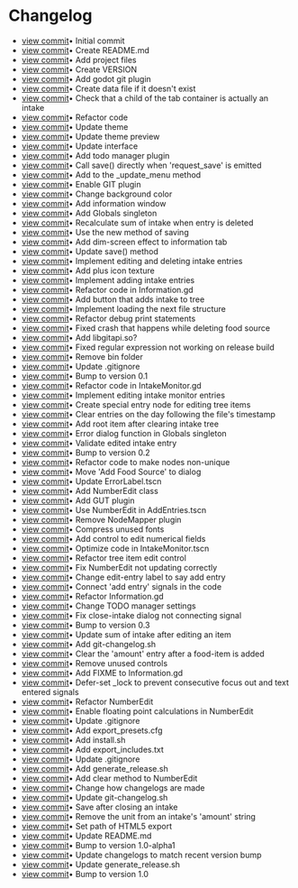 # Changelog

* [view commit](https://github.com/JohnDevlopment/intake-monitor/commit/7d095bb9a04c09f7628f7b888e2ce627aa53f1a3)&bull; Initial commit
* [view commit](https://github.com/JohnDevlopment/intake-monitor/commit/18891aed63718e37a6ee3a586fb96609b240994d)&bull; Create README.md 
* [view commit](https://github.com/JohnDevlopment/intake-monitor/commit/4537059d8182b2e39eade059338c632f3ca0f74c)&bull; Add project files 
* [view commit](https://github.com/JohnDevlopment/intake-monitor/commit/c3f329f55aea8b9d396e981353c44125f34b27a5)&bull; Create VERSION 
* [view commit](https://github.com/JohnDevlopment/intake-monitor/commit/53fee9ae6a8c7340453bbd7597f807c66ea47784)&bull; Add godot git plugin 
* [view commit](https://github.com/JohnDevlopment/intake-monitor/commit/9557e77daea2d8dc3d730420e76fc78115014162)&bull; Create data file if it doesn't exist 
* [view commit](https://github.com/JohnDevlopment/intake-monitor/commit/dd4f0caca203fd7b190de529511d36eceeee0c14)&bull; Check that a child of the tab container is actually an intake 
* [view commit](https://github.com/JohnDevlopment/intake-monitor/commit/798246d353e75df426881196eb9da3366708a694)&bull; Refactor code 
* [view commit](https://github.com/JohnDevlopment/intake-monitor/commit/0d4a6efb0ece877631abbeb0a22e97832a666d9f)&bull; Update theme 
* [view commit](https://github.com/JohnDevlopment/intake-monitor/commit/acdfeba63069c1d07fe24e13fda78527db907e98)&bull; Update theme preview 
* [view commit](https://github.com/JohnDevlopment/intake-monitor/commit/ac0f193dcb4c24a36d8f82ea8516268c529ba5c8)&bull; Update interface 
* [view commit](https://github.com/JohnDevlopment/intake-monitor/commit/b217efd70d01e20e63c7526d5e5ec9adfa585194)&bull; Add todo manager plugin 
* [view commit](https://github.com/JohnDevlopment/intake-monitor/commit/a867ac50ce52d5596b33c857bbcf273466e5466b)&bull; Call save() directly when 'request_save' is emitted 
* [view commit](https://github.com/JohnDevlopment/intake-monitor/commit/92e0521644db637d55a35acd4073d278401583bc)&bull; Add to the _update_menu method 
* [view commit](https://github.com/JohnDevlopment/intake-monitor/commit/85a421f8a05fee1cf89156e99b50b1a2712b4feb)&bull; Enable GIT plugin 
* [view commit](https://github.com/JohnDevlopment/intake-monitor/commit/c64a5a574ea067f54c101e0da573b936c6d737d8)&bull; Change background color 
* [view commit](https://github.com/JohnDevlopment/intake-monitor/commit/0c02221d66018ed1b5c6bedcb751cbbe1d3ba8dc)&bull; Add information window 
* [view commit](https://github.com/JohnDevlopment/intake-monitor/commit/0d688dd51c7b2bee3c3235d611343c2a2eb4a741)&bull; Add Globals singleton 
* [view commit](https://github.com/JohnDevlopment/intake-monitor/commit/fb2103e1210b9401c8623cf39f21117b54064d73)&bull; Recalculate sum of intake when entry is deleted 
* [view commit](https://github.com/JohnDevlopment/intake-monitor/commit/17c146630041b96ae33322ef422882c9d4c17297)&bull; Use the new method of saving 
* [view commit](https://github.com/JohnDevlopment/intake-monitor/commit/e8d23e869149ed57f1bacc70b0730a2010d7d2ea)&bull; Add dim-screen effect to information tab 
* [view commit](https://github.com/JohnDevlopment/intake-monitor/commit/4accc99cd777d5b7c692434a01d5eaabc1280f65)&bull; Update save() method 
* [view commit](https://github.com/JohnDevlopment/intake-monitor/commit/3f6b955175d50b90df4bd3cb92fcbcacdb8b6925)&bull; Implement editing and deleting intake entries 
* [view commit](https://github.com/JohnDevlopment/intake-monitor/commit/14797e1555aef1f32a24a6b1d7878087064180b2)&bull; Add plus icon texture 
* [view commit](https://github.com/JohnDevlopment/intake-monitor/commit/b44d22f026ede9d2b85cf61e97f0463dd852ed9e)&bull; Implement adding intake entries 
* [view commit](https://github.com/JohnDevlopment/intake-monitor/commit/f8e8eb826d1055c3c4d9a4b76a113be8ce18919e)&bull; Refactor code in Information.gd 
* [view commit](https://github.com/JohnDevlopment/intake-monitor/commit/6b1d3e70808884bdabf30e50cc138965ce77d0a7)&bull; Add button that adds intake to tree 
* [view commit](https://github.com/JohnDevlopment/intake-monitor/commit/153140bfa0a62838ac8feef9d28c3dbc2bb085e3)&bull; Implement loading the next file structure 
* [view commit](https://github.com/JohnDevlopment/intake-monitor/commit/02c2f4db3f3a38a87c1280a6c74a213d61e4e6ef)&bull; Refactor debug print statements 
* [view commit](https://github.com/JohnDevlopment/intake-monitor/commit/1d792a4ab2ebb641e3177bf18f2c82ef888624dc)&bull; Fixed crash that happens while deleting food source 
* [view commit](https://github.com/JohnDevlopment/intake-monitor/commit/2dd20860b265e9d6eaf8e39938eefbf63096f3ff)&bull; Add libgitapi.so? 
* [view commit](https://github.com/JohnDevlopment/intake-monitor/commit/27866c2cbc7d90b339ac1f1e768c69678febc85f)&bull; Fixed regular expression not working on release build 
* [view commit](https://github.com/JohnDevlopment/intake-monitor/commit/8414b34547ad621be88b8db2962d93bf5f1fb48c)&bull; Remove bin folder 
* [view commit](https://github.com/JohnDevlopment/intake-monitor/commit/854bd6ec9057df131c6492044e48a7f45f1e437c)&bull; Update .gitignore 
* [view commit](https://github.com/JohnDevlopment/intake-monitor/commit/fbda6126437f20a7954ffc2581bad7d250e77d29)&bull; Bump to version 0.1 
* [view commit](https://github.com/JohnDevlopment/intake-monitor/commit/ad65d4fd31fd2d1f8791180f357b4e3ef7f35c6d)&bull; Refactor code in IntakeMonitor.gd 
* [view commit](https://github.com/JohnDevlopment/intake-monitor/commit/aae2a51eef1f3c5cd0b37d9c4fb84e0caa684056)&bull; Implement editing intake monitor entries 
* [view commit](https://github.com/JohnDevlopment/intake-monitor/commit/3df4ea422e864f21f382889ebbbb076fbeef54f7)&bull; Create special entry node for editing tree items 
* [view commit](https://github.com/JohnDevlopment/intake-monitor/commit/0119f880b65d33700de8625946a0a2450ef1aaa9)&bull; Clear entries on the day following the file's timestamp 
* [view commit](https://github.com/JohnDevlopment/intake-monitor/commit/13880fc86651efb01c72713caf67750a8f00edaa)&bull; Add root item after clearing intake tree 
* [view commit](https://github.com/JohnDevlopment/intake-monitor/commit/54ccde29c3a46ddf3796fce18e419376770a00cb)&bull; Error dialog function in Globals singleton 
* [view commit](https://github.com/JohnDevlopment/intake-monitor/commit/454e52aa96ed376ccf3ace987a54a56de037a7ce)&bull; Validate edited intake entry 
* [view commit](https://github.com/JohnDevlopment/intake-monitor/commit/38fe545e0128dbd012201ccc753083dd960f5303)&bull; Bump to version 0.2 
* [view commit](https://github.com/JohnDevlopment/intake-monitor/commit/6fcc00949751b7e27bb0bce52fb255a0eb21a9ab)&bull; Refactor code to make nodes non-unique 
* [view commit](https://github.com/JohnDevlopment/intake-monitor/commit/2b36b7f9c5bec972d6a50a9e28be8ebcb92a53b6)&bull; Move 'Add Food Source' to dialog 
* [view commit](https://github.com/JohnDevlopment/intake-monitor/commit/c7ce45ca15612c5ea0f7ed5bdd37c377afa0dc55)&bull; Update ErrorLabel.tscn 
* [view commit](https://github.com/JohnDevlopment/intake-monitor/commit/134ae9c691a38fe229397eb846a8a6c5973969c2)&bull; Add NumberEdit class 
* [view commit](https://github.com/JohnDevlopment/intake-monitor/commit/317394d5ca001fb09c7d452cd23a619f897769af)&bull; Add GUT plugin 
* [view commit](https://github.com/JohnDevlopment/intake-monitor/commit/b57ed9026d0bf99b801a62ce200004bfe2577f99)&bull; Use NumberEdit in AddEntries.tscn 
* [view commit](https://github.com/JohnDevlopment/intake-monitor/commit/55c9f7380f50e97f8c2937c38d2003e2b1fb7f0d)&bull; Remove NodeMapper plugin 
* [view commit](https://github.com/JohnDevlopment/intake-monitor/commit/fd6db6be2f24d85216abc2a19438a389d57cec46)&bull; Compress unused fonts 
* [view commit](https://github.com/JohnDevlopment/intake-monitor/commit/1d1289ffb1295ba9eaa692661248061925803cee)&bull; Add control to edit numerical fields 
* [view commit](https://github.com/JohnDevlopment/intake-monitor/commit/a4fab1616ba13ab36f99775ed243cdf2b29cc5fd)&bull; Optimize code in IntakeMonitor.tscn 
* [view commit](https://github.com/JohnDevlopment/intake-monitor/commit/15097edd3b59babf3cfed3bbbd57e96eab8e4665)&bull; Refactor tree item edit control 
* [view commit](https://github.com/JohnDevlopment/intake-monitor/commit/74d6edac51172196c85d447b00b532be019b8b4c)&bull; Fix NumberEdit not updating correctly 
* [view commit](https://github.com/JohnDevlopment/intake-monitor/commit/ad5edc8a8e9f9a15d3ed6228735ccd218beac474)&bull; Change edit-entry label to say add entry 
* [view commit](https://github.com/JohnDevlopment/intake-monitor/commit/8f54217bd6af7da535b26bf65325bac75714a4ff)&bull; Connect 'add entry' signals in the code 
* [view commit](https://github.com/JohnDevlopment/intake-monitor/commit/8807c9c06171198ff8fd997927e46def472c2d64)&bull; Refactor Information.gd 
* [view commit](https://github.com/JohnDevlopment/intake-monitor/commit/9d6e3889296d42de4a90ce2d14b31b3204661c6a)&bull; Change TODO manager settings 
* [view commit](https://github.com/JohnDevlopment/intake-monitor/commit/0f52d081f24b9a6fae79880e6a74b7c032e43943)&bull; Fix close-intake dialog not connecting signal 
* [view commit](https://github.com/JohnDevlopment/intake-monitor/commit/b4b7c1c5a075bbe1989783ebbfcaf25d3d17af0c)&bull; Bump to version 0.3 
* [view commit](https://github.com/JohnDevlopment/intake-monitor/commit/ccfd4703b8db024471b7beefa99aedfbee7d1935)&bull; Update sum of intake after editing an item 
* [view commit](https://github.com/JohnDevlopment/intake-monitor/commit/e3a1258f830d45fc97b95370e433226d19e786cb)&bull; Add git-changelog.sh 
* [view commit](https://github.com/JohnDevlopment/intake-monitor/commit/631747521fb0a62f320e6b654437b039d4ebba7e)&bull; Clear the 'amount' entry after a food-item is added 
* [view commit](https://github.com/JohnDevlopment/intake-monitor/commit/a2688ffbd2c24e74e04a01e4bafa2ac2ae056f19)&bull; Remove unused controls 
* [view commit](https://github.com/JohnDevlopment/intake-monitor/commit/35f440ab18ba3a44206230835c82e1c9da328c38)&bull; Add FIXME to Information.gd 
* [view commit](https://github.com/JohnDevlopment/intake-monitor/commit/0b729368f75942c3e7292d7ad42924033f29de3e)&bull; Defer-set _lock to prevent consecutive focus out and text entered signals 
* [view commit](https://github.com/JohnDevlopment/intake-monitor/commit/e208825fed64e622731d3625a711eb97be7996c9)&bull; Refactor NumberEdit 
* [view commit](https://github.com/JohnDevlopment/intake-monitor/commit/cf0e6d6aab0cdb0b334de31b03bb5d9d2c26f841)&bull; Enable floating point calculations in NumberEdit 
* [view commit](https://github.com/JohnDevlopment/intake-monitor/commit/389f1ce2eecd87165f97f1d503db56481545dcf3)&bull; Update .gitignore 
* [view commit](https://github.com/JohnDevlopment/intake-monitor/commit/70b9ec7b3884a242554ca2df9c333ebb3f60c9ab)&bull; Add export_presets.cfg 
* [view commit](https://github.com/JohnDevlopment/intake-monitor/commit/28dd2be5f4e81d7a8e2564aa70a001e164784c74)&bull; Add install.sh 
* [view commit](https://github.com/JohnDevlopment/intake-monitor/commit/cbd671bd649301ee8100926f54527a309d06ea70)&bull; Add export_includes.txt 
* [view commit](https://github.com/JohnDevlopment/intake-monitor/commit/4a9eb6f6a1f6526a32e1fed2b6b9bd2b87bc4a0a)&bull; Update .gitignore 
* [view commit](https://github.com/JohnDevlopment/intake-monitor/commit/618c2be6778e97d4f30568352141dbf41e1d31d7)&bull; Add generate_release.sh 
* [view commit](https://github.com/JohnDevlopment/intake-monitor/commit/7c122aa38f1ed0f0d7948662e06c005ab72aff07)&bull; Add clear method to NumberEdit 
* [view commit](https://github.com/JohnDevlopment/intake-monitor/commit/e4d634b7ced48bc5f7927093993a1eec18984ebc)&bull; Change how changelogs are made 
* [view commit](https://github.com/JohnDevlopment/intake-monitor/commit/1b0974d2d0630b1da0087c918567c7a2f0c2d300)&bull; Update git-changelog.sh 
* [view commit](https://github.com/JohnDevlopment/intake-monitor/commit/f019206e321adda0f0dfb0242a1de87484832993)&bull; Save after closing an intake 
* [view commit](https://github.com/JohnDevlopment/intake-monitor/commit/bc8a6e9961361807f0dde528fe6fc0091fbf7985)&bull; Remove the unit from an intake's 'amount' string 
* [view commit](https://github.com/JohnDevlopment/intake-monitor/commit/f7d5ecfe74d072b8280f2d6743712252797ec506)&bull; Set path of HTML5 export 
* [view commit](https://github.com/JohnDevlopment/intake-monitor/commit/8fe6b76be7ad268303deda94ac0fb878a26d41b4)&bull; Update README.md 
* [view commit](https://github.com/JohnDevlopment/intake-monitor/commit/6a96cc66096e477ee4c9f496b4bd5860279e4925)&bull; Bump to version 1.0-alpha1 
* [view commit](https://github.com/JohnDevlopment/intake-monitor/commit/b89d4eacb8b99e2f2790ab5caeb898ba688fee80)&bull; Update changelogs to match recent version bump 
* [view commit](https://github.com/JohnDevlopment/intake-monitor/commit/904bd2f995e66fd336e2b02935efba8aaa7d068c)&bull; Update generate_release.sh 
* [view commit](https://github.com/JohnDevlopment/intake-monitor/commit/bdb3d4b45483d1212ac3515cb090c412108ab736)&bull; Bump to version 1.0
